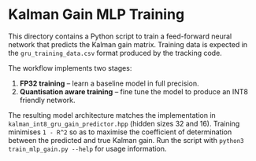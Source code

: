 # Kalman Gain MLP Training

This directory contains a Python script to train a feed-forward neural network
that predicts the Kalman gain matrix. Training data is expected in the
`gru_training_data.csv` format produced by the tracking code.

The workflow implements two stages:

1. **FP32 training** – learn a baseline model in full precision.
2. **Quantisation aware training** – fine tune the model to produce
   an INT8 friendly network.

The resulting model architecture matches the implementation in
`kalman_int8_gru_gain_predictor.hpp` (hidden sizes 32 and 16).
Training minimises ``1 - R^2`` so as to maximise the coefficient of
determination between the predicted and true Kalman gain. Run the script with
`python3 train_mlp_gain.py --help` for usage information.
